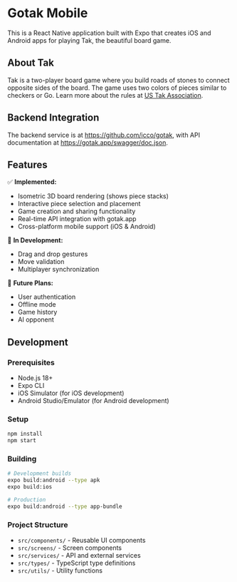 # Gotak Mobile

This is a React Native application built with Expo that creates iOS and Android apps for playing Tak, the beautiful board game.

## About Tak

Tak is a two-player board game where you build roads of stones to connect opposite sides of the board. The game uses two colors of pieces similar to checkers or Go. Learn more about the rules at [US Tak Association](https://ustak.org/play-beautiful-game-tak/).

## Backend Integration

The backend service is at https://github.com/icco/gotak, with API documentation at https://gotak.app/swagger/doc.json.

## Features

✅ **Implemented:**
- Isometric 3D board rendering (shows piece stacks)
- Interactive piece selection and placement
- Game creation and sharing functionality
- Real-time API integration with gotak.app
- Cross-platform mobile support (iOS & Android)

🚧 **In Development:**
- Drag and drop gestures
- Move validation
- Multiplayer synchronization

🔮 **Future Plans:**
- User authentication
- Offline mode
- Game history
- AI opponent

## Development

### Prerequisites
- Node.js 18+
- Expo CLI
- iOS Simulator (for iOS development)
- Android Studio/Emulator (for Android development)

### Setup
```bash
npm install
npm start
```

### Building
```bash
# Development builds
expo build:android --type apk
expo build:ios

# Production
expo build:android --type app-bundle
```

### Project Structure
- `src/components/` - Reusable UI components
- `src/screens/` - Screen components
- `src/services/` - API and external services  
- `src/types/` - TypeScript type definitions
- `src/utils/` - Utility functions